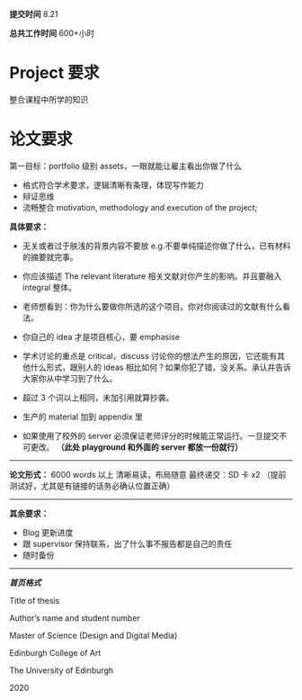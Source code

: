 **提交时间** 8.21

**总共工作时间** 600+小时

# Project 要求

整合课程中所学的知识

# 论文要求

第一目标：portfolio 级别 assets，一眼就能让雇主看出你做了什么

- 格式符合学术要求，逻辑清晰有条理，体现写作能力
- 辩证思维
- 流畅整合 motivation, methodology and execution of the project;

**具体要求：**

- 无关或者过于肤浅的背景内容不要放 e.g.不要单纯描述你做了什么，已有材料的摘要就完事。

- 你应该描述 The relevant literature 相关文献对你产生的影响。并且要融入 integral 整体。

- 老师想看到：你为什么要做你所选的这个项目。你对你阅读过的文献有什么看法。

- 你自己的 idea 才是项目核心，要 emphasise

- 学术讨论的重点是 critical，discuss 讨论你的想法产生的原因，它还能有其他什么形式，跟别人的 ideas 相比如何？如果你犯了错，没关系。承认并告诉大家你从中学习到了什么。

- 超过 3 个词以上相同，未加引用就算抄袭。

- 生产的 material 加到 appendix 里

- 如果使用了校外的 server 必须保证老师评分的时候能正常运行。一旦提交不可更改。
  **（此处 playground 和外面的 server 都放一份就行）**

---

**论文形式：**
6000 words 以上
清晰易读，布局随意
最终递交：SD 卡 x2 （提前测试好，尤其是有链接的话务必确认位置正确）

---

**其余要求：**

- Blog 更新进度
- 跟 supervisor 保持联系，出了什么事不报告都是自己的责任
- 随时备份

---

**_首页格式_**

Title of thesis

Author’s name and student number

Master of Science (Design and Digital Media)

Edinburgh College of Art

The University of Edinburgh

2020
